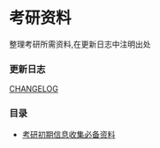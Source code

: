# 考研资料
整理考研所需资料,在更新日志中注明出处
### 更新日志
[CHANGELOG](/CHANGELOG.md)

### 目录
 - [考研初期信息收集必备资料](/考研初期信息收集必备资料.md)  
